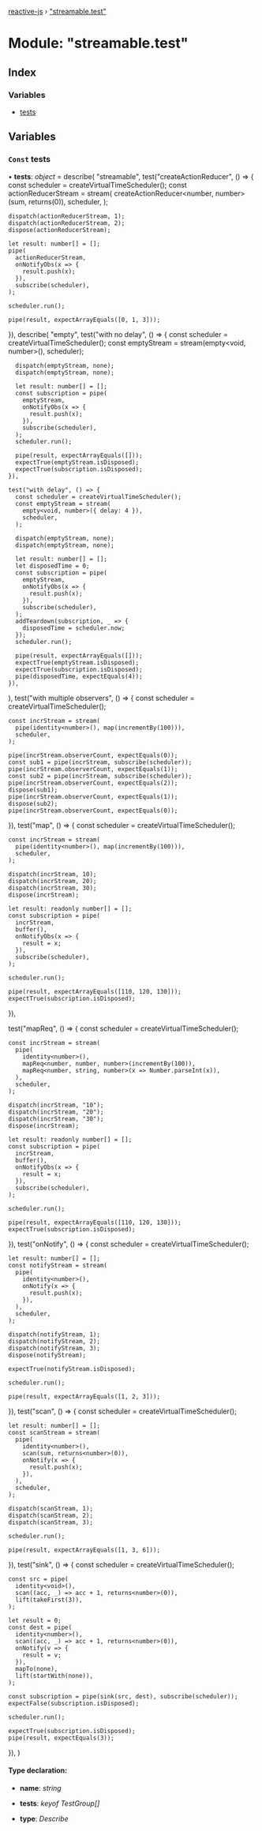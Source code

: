 [reactive-js](../README.md) › ["streamable.test"](_streamable_test_.md)

# Module: "streamable.test"

## Index

### Variables

* [tests](_streamable_test_.md#const-tests)

## Variables

### `Const` tests

• **tests**: *object* = describe(
  "streamable",
  test("createActionReducer", () => {
    const scheduler = createVirtualTimeScheduler();
    const actionReducerStream = stream(
      createActionReducer<number, number>(sum, returns<number>(0)),
      scheduler,
    );

    dispatch(actionReducerStream, 1);
    dispatch(actionReducerStream, 2);
    dispose(actionReducerStream);

    let result: number[] = [];
    pipe(
      actionReducerStream,
      onNotifyObs(x => {
        result.push(x);
      }),
      subscribe(scheduler),
    );

    scheduler.run();

    pipe(result, expectArrayEquals([0, 1, 3]));
  }),
  describe(
    "empty",
    test("with no delay", () => {
      const scheduler = createVirtualTimeScheduler();
      const emptyStream = stream(empty<void, number>(), scheduler);

      dispatch(emptyStream, none);
      dispatch(emptyStream, none);

      let result: number[] = [];
      const subscription = pipe(
        emptyStream,
        onNotifyObs(x => {
          result.push(x);
        }),
        subscribe(scheduler),
      );
      scheduler.run();

      pipe(result, expectArrayEquals([]));
      expectTrue(emptyStream.isDisposed);
      expectTrue(subscription.isDisposed);
    }),

    test("with delay", () => {
      const scheduler = createVirtualTimeScheduler();
      const emptyStream = stream(
        empty<void, number>({ delay: 4 }),
        scheduler,
      );

      dispatch(emptyStream, none);
      dispatch(emptyStream, none);

      let result: number[] = [];
      let disposedTime = 0;
      const subscription = pipe(
        emptyStream,
        onNotifyObs(x => {
          result.push(x);
        }),
        subscribe(scheduler),
      );
      addTeardown(subscription, _ => {
        disposedTime = scheduler.now;
      });
      scheduler.run();

      pipe(result, expectArrayEquals([]));
      expectTrue(emptyStream.isDisposed);
      expectTrue(subscription.isDisposed);
      pipe(disposedTime, expectEquals(4));
    }),
  ),
  test("with multiple observers", () => {
    const scheduler = createVirtualTimeScheduler();

    const incrStream = stream(
      pipe(identity<number>(), map(incrementBy(100))),
      scheduler,
    );

    pipe(incrStream.observerCount, expectEquals(0));
    const sub1 = pipe(incrStream, subscribe(scheduler));
    pipe(incrStream.observerCount, expectEquals(1));
    const sub2 = pipe(incrStream, subscribe(scheduler));
    pipe(incrStream.observerCount, expectEquals(2));
    dispose(sub1);
    pipe(incrStream.observerCount, expectEquals(1));
    dispose(sub2);
    pipe(incrStream.observerCount, expectEquals(0));
  }),
  test("map", () => {
    const scheduler = createVirtualTimeScheduler();

    const incrStream = stream(
      pipe(identity<number>(), map(incrementBy(100))),
      scheduler,
    );

    dispatch(incrStream, 10);
    dispatch(incrStream, 20);
    dispatch(incrStream, 30);
    dispose(incrStream);

    let result: readonly number[] = [];
    const subscription = pipe(
      incrStream,
      buffer(),
      onNotifyObs(x => {
        result = x;
      }),
      subscribe(scheduler),
    );

    scheduler.run();

    pipe(result, expectArrayEquals([110, 120, 130]));
    expectTrue(subscription.isDisposed);
  }),

  test("mapReq", () => {
    const scheduler = createVirtualTimeScheduler();

    const incrStream = stream(
      pipe(
        identity<number>(),
        mapReq<number, number, number>(incrementBy(100)),
        mapReq<number, string, number>(x => Number.parseInt(x)),
      ),
      scheduler,
    );

    dispatch(incrStream, "10");
    dispatch(incrStream, "20");
    dispatch(incrStream, "30");
    dispose(incrStream);

    let result: readonly number[] = [];
    const subscription = pipe(
      incrStream,
      buffer(),
      onNotifyObs(x => {
        result = x;
      }),
      subscribe(scheduler),
    );

    scheduler.run();

    pipe(result, expectArrayEquals([110, 120, 130]));
    expectTrue(subscription.isDisposed);
  }),
  test("onNotify", () => {
    const scheduler = createVirtualTimeScheduler();

    let result: number[] = [];
    const notifyStream = stream(
      pipe(
        identity<number>(),
        onNotify(x => {
          result.push(x);
        }),
      ),
      scheduler,
    );

    dispatch(notifyStream, 1);
    dispatch(notifyStream, 2);
    dispatch(notifyStream, 3);
    dispose(notifyStream);

    expectTrue(notifyStream.isDisposed);

    scheduler.run();

    pipe(result, expectArrayEquals([1, 2, 3]));
  }),
  test("scan", () => {
    const scheduler = createVirtualTimeScheduler();

    let result: number[] = [];
    const scanStream = stream(
      pipe(
        identity<number>(),
        scan(sum, returns<number>(0)),
        onNotify(x => {
          result.push(x);
        }),
      ),
      scheduler,
    );

    dispatch(scanStream, 1);
    dispatch(scanStream, 2);
    dispatch(scanStream, 3);

    scheduler.run();

    pipe(result, expectArrayEquals([1, 3, 6]));
  }),
  test("sink", () => {
    const scheduler = createVirtualTimeScheduler();

    const src = pipe(
      identity<void>(),
      scan((acc, _) => acc + 1, returns<number>(0)),
      lift(takeFirst(3)),
    );

    let result = 0;
    const dest = pipe(
      identity<number>(),
      scan((acc, _) => acc + 1, returns<number>(0)),
      onNotify(v => {
        result = v;
      }),
      mapTo(none),
      lift(startWith(none)),
    );

    const subscription = pipe(sink(src, dest), subscribe(scheduler));
    expectFalse(subscription.isDisposed);

    scheduler.run();

    expectTrue(subscription.isDisposed);
    pipe(result, expectEquals(3));
  }),
)

#### Type declaration:

* **name**: *string*

* **tests**: *keyof TestGroup[]*

* **type**: *Describe*
